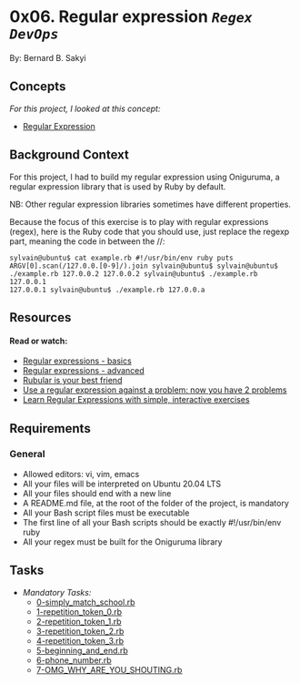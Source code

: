 # 0x06. Regular expression <code>*Regex*</code> <code>*DevOps*</code>
 By: Bernard B. Sakyi
 

## Concepts
*For this project, I looked at this concept:*

* [Regular Expression](https://intranet.alxswe.com/concepts/29)


## Background Context
For this project, I had to build my regular expression using Oniguruma, a regular expression library that is used by Ruby by default. 

NB: Other regular expression libraries sometimes have different properties.

Because the focus of this exercise is to play with regular expressions (regex), here is the Ruby code that you should use, just replace the regexp part, meaning the code in between the //:

<code>sylvain@ubuntu$ cat example.rb
#!/usr/bin/env ruby
puts ARGV[0].scan(/127.0.0.[0-9]/).join
sylvain@ubuntu$
sylvain@ubuntu$ ./example.rb 127.0.0.2
127.0.0.2
sylvain@ubuntu$ ./example.rb 127.0.0.1
127.0.0.1
sylvain@ubuntu$ ./example.rb 127.0.0.a
</code>

## Resources
#### Read or watch:

* [Regular expressions - basics](https://intranet.alxswe.com/rltoken/6VeaVMaugIxcFAwA27TBdQ)
* [Regular expressions - advanced](https://intranet.alxswe.com/rltoken/rntjh3-3S86zt0Qy28L10w)
* [Rubular is your best friend](https://intranet.alxswe.com/rltoken/RGkVuw1lZ_hoCCbLsiOAhg)
* [Use a regular expression against a problem: now you have 2 problems](https://intranet.alxswe.com/rltoken/Vwm8lpMUGa4x_FBtlyUQ8g)
* [Learn Regular Expressions with simple, interactive exercises](https://intranet.alxswe.com/rltoken/XsQ6rzS1uy-E6bnswUqIKg)

## Requirements
### General
* Allowed editors: vi, vim, emacs
* All your files will be interpreted on Ubuntu 20.04 LTS
* All your files should end with a new line
* A README.md file, at the root of the folder of the project, is mandatory
* All your Bash script files must be executable
* The first line of all your Bash scripts should be exactly #!/usr/bin/env ruby
* All your regex must be built for the Oniguruma library

## Tasks
* *Mandatory Tasks:*
   * [0-simply_match_school.rb](0-simply_match_school.rb)
   * [1-repetition_token_0.rb](1-repetition_token_0.rb)
   * [2-repetition_token_1.rb](2-repetition_token_1.rb)
   * [3-repetition_token_2.rb](3-repetition_token_2.rb)
   * [4-repetition_token_3.rb](4-repetition_token_3.rb)
   * [5-beginning_and_end.rb](5-beginning_and_end.rb)
   * [6-phone_number.rb](6-phone_number.rb)
   * [7-OMG_WHY_ARE_YOU_SHOUTING.rb](7-OMG_WHY_ARE_YOU_SHOUTING.rb)


